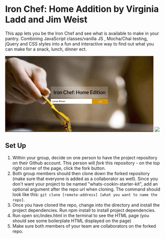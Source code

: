 # Iron Chef: Home Addition by Virginia Ladd and Jim Weist

This app lets you be the Iron Chef and see what is available to make in your pantry. Combining JavaScript classes/vanilla JS , Mocha/Chai testing, jQuery and CSS styles into a fun and interactive way to find out what you can make for a snack, lunch, dinner ect.  

![](landing.gif)
![](search.gif)




## Set Up

1. Within your group, decide on one person to have the project repository on their Github account. This person will *fork* this repository - on the top right corner of the page, click the fork button.
2. Both group members should then clone down the forked repository (make sure that everyone is added as a collaborator as well). Since you don't want your project to be named "whats-cookin-starter-kit", add an optional argument after the repo url when cloning. The command should look like this: `git clone [remote-address] [what you want to name the repo]`.
3. Once you have cloned the repo, change into the directory and install the project dependencies. Run npm install to install project dependencies.
4. Run open src/index.html in the terminal to see the HTML page (you should see some boilerplate HTML displayed on the page)
5. Make sure both members of your team are collaborators on the forked repo.
